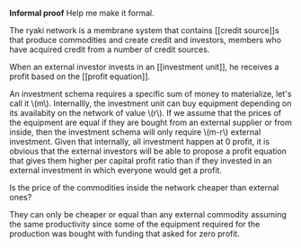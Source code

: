 **Informal proof** Help me make it formal.

The ryaki network is a membrane system that contains [[credit source]]s that produce commodities and create credit and investors, members who have acquired credit from a number of credit sources. 

When an external investor invests in an [[investment unit]], he receives a profit based on the [[profit equation]].

An investment schema requires a specific sum of money to materialize, let's call it \\(m\\).
Internallly, the investment unit can buy equipment depending on its availabity on the network of value \\(r\\).
If we assume that the prices of the equipment are equal if they are bought from an external supplier or from inside, then the investment schema will only require \\(m-r\\) external investment. Given that internally, all investment happen at 0 profit, it is obvious that the external investors will be able to propose a profit equation that gives them higher per capital profit ratio than if they invested in an external investment in which everyone would get a profit.

Is the price of the commodities inside the network cheaper than external ones?

They can only be cheaper or equal than any external commodity assuming the same productivity since some of the equipment required for the production was bought with funding that asked for zero profit.
